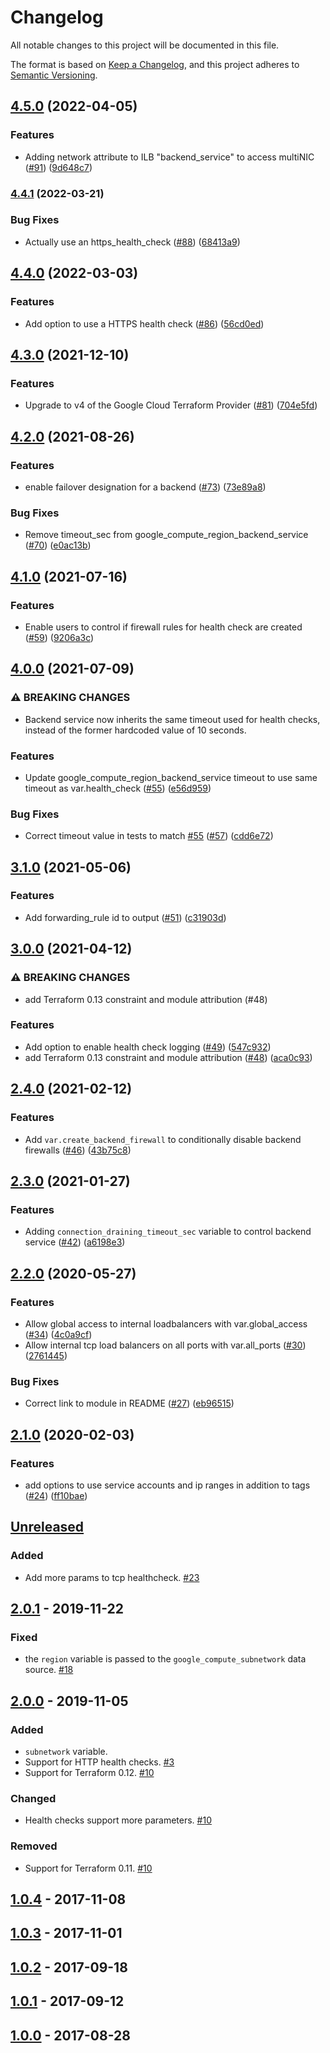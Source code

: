 # Changelog
All notable changes to this project will be documented in this file.

The format is based on [Keep a Changelog](https://keepachangelog.com/en/1.0.0/),
and this project adheres to [Semantic Versioning](https://semver.org/spec/v2.0.0.html).

## [4.5.0](https://github.com/terraform-google-modules/terraform-google-lb-internal/compare/v4.4.1...v4.5.0) (2022-04-05)


### Features

* Adding network attribute to ILB "backend_service" to access multiNIC ([#91](https://github.com/terraform-google-modules/terraform-google-lb-internal/issues/91)) ([9d648c7](https://github.com/terraform-google-modules/terraform-google-lb-internal/commit/9d648c74fe3ec5b577f7efa427e32e15ef5bb7fd))

### [4.4.1](https://github.com/terraform-google-modules/terraform-google-lb-internal/compare/v4.4.0...v4.4.1) (2022-03-21)


### Bug Fixes

* Actually use an https_health_check ([#88](https://github.com/terraform-google-modules/terraform-google-lb-internal/issues/88)) ([68413a9](https://github.com/terraform-google-modules/terraform-google-lb-internal/commit/68413a94822fc777ed1b7b4efa1615b380de102c))

## [4.4.0](https://github.com/terraform-google-modules/terraform-google-lb-internal/compare/v4.3.0...v4.4.0) (2022-03-03)


### Features

* Add option to use a HTTPS health check ([#86](https://github.com/terraform-google-modules/terraform-google-lb-internal/issues/86)) ([56cd0ed](https://github.com/terraform-google-modules/terraform-google-lb-internal/commit/56cd0ed7fe95cf895e7185d08c62e431d9fa5e34))

## [4.3.0](https://www.github.com/terraform-google-modules/terraform-google-lb-internal/compare/v4.2.0...v4.3.0) (2021-12-10)


### Features

* Upgrade to v4 of the Google Cloud Terraform Provider ([#81](https://www.github.com/terraform-google-modules/terraform-google-lb-internal/issues/81)) ([704e5fd](https://www.github.com/terraform-google-modules/terraform-google-lb-internal/commit/704e5fd5bc4f3ef0461235373e18b368c9cd4177))

## [4.2.0](https://www.github.com/terraform-google-modules/terraform-google-lb-internal/compare/v4.1.0...v4.2.0) (2021-08-26)


### Features

* enable failover designation for a backend ([#73](https://www.github.com/terraform-google-modules/terraform-google-lb-internal/issues/73)) ([73e89a8](https://www.github.com/terraform-google-modules/terraform-google-lb-internal/commit/73e89a8b795207d0c172e205d591ff6a7595743a))


### Bug Fixes

* Remove timeout_sec from google_compute_region_backend_service ([#70](https://www.github.com/terraform-google-modules/terraform-google-lb-internal/issues/70)) ([e0ac13b](https://www.github.com/terraform-google-modules/terraform-google-lb-internal/commit/e0ac13b5301b11a3e790de9148993d864ec2a816))

## [4.1.0](https://www.github.com/terraform-google-modules/terraform-google-lb-internal/compare/v4.0.0...v4.1.0) (2021-07-16)


### Features

* Enable users to control if firewall rules for health check are created ([#59](https://www.github.com/terraform-google-modules/terraform-google-lb-internal/issues/59)) ([9206a3c](https://www.github.com/terraform-google-modules/terraform-google-lb-internal/commit/9206a3cf7875050de5f1e4cb59ce67631dcd42aa))

## [4.0.0](https://www.github.com/terraform-google-modules/terraform-google-lb-internal/compare/v3.1.0...v4.0.0) (2021-07-09)


### ⚠ BREAKING CHANGES

* Backend service now inherits the same timeout used for health checks, instead of the former hardcoded value of 10 seconds.

### Features

* Update google_compute_region_backend_service timeout to use same timeout as var.health_check ([#55](https://www.github.com/terraform-google-modules/terraform-google-lb-internal/issues/55)) ([e56d959](https://www.github.com/terraform-google-modules/terraform-google-lb-internal/commit/e56d9595a546a7a42ae5a83fc0d9f2c3cdae274b))


### Bug Fixes

* Correct timeout value in tests to match [#55](https://www.github.com/terraform-google-modules/terraform-google-lb-internal/issues/55) ([#57](https://www.github.com/terraform-google-modules/terraform-google-lb-internal/issues/57)) ([cdd6e72](https://www.github.com/terraform-google-modules/terraform-google-lb-internal/commit/cdd6e72ef650a8c096256d64d6410fa19df3f90a))

## [3.1.0](https://www.github.com/terraform-google-modules/terraform-google-lb-internal/compare/v3.0.0...v3.1.0) (2021-05-06)


### Features

* Add forwarding_rule id to output ([#51](https://www.github.com/terraform-google-modules/terraform-google-lb-internal/issues/51)) ([c31903d](https://www.github.com/terraform-google-modules/terraform-google-lb-internal/commit/c31903d281c4c62a6f37f73bb36a3d4a065eeb44))

## [3.0.0](https://www.github.com/terraform-google-modules/terraform-google-lb-internal/compare/v2.4.0...v3.0.0) (2021-04-12)


### ⚠ BREAKING CHANGES

* add Terraform 0.13 constraint and module attribution (#48)

### Features

* Add option to enable health check logging ([#49](https://www.github.com/terraform-google-modules/terraform-google-lb-internal/issues/49)) ([547c932](https://www.github.com/terraform-google-modules/terraform-google-lb-internal/commit/547c9320bdf1d9efe5157dd73a09810e4fa272b4))
* add Terraform 0.13 constraint and module attribution ([#48](https://www.github.com/terraform-google-modules/terraform-google-lb-internal/issues/48)) ([aca0c93](https://www.github.com/terraform-google-modules/terraform-google-lb-internal/commit/aca0c939f4c9eedf555e8cace8d4fd13e4ec871f))

## [2.4.0](https://www.github.com/terraform-google-modules/terraform-google-lb-internal/compare/v2.3.0...v2.4.0) (2021-02-12)


### Features

* Add `var.create_backend_firewall` to conditionally disable backend firewalls ([#46](https://www.github.com/terraform-google-modules/terraform-google-lb-internal/issues/46)) ([43b75c8](https://www.github.com/terraform-google-modules/terraform-google-lb-internal/commit/43b75c83c0f788a86ed3bcc1f2680b3f23d6635f))

## [2.3.0](https://www.github.com/terraform-google-modules/terraform-google-lb-internal/compare/v2.2.0...v2.3.0) (2021-01-27)


### Features

* Adding `connection_draining_timeout_sec` variable to control backend service ([#42](https://www.github.com/terraform-google-modules/terraform-google-lb-internal/issues/42)) ([a6198e3](https://www.github.com/terraform-google-modules/terraform-google-lb-internal/commit/a6198e31e7155530f762d4078394a8e9d8b76b28))

## [2.2.0](https://www.github.com/terraform-google-modules/terraform-google-lb-internal/compare/v2.1.0...v2.2.0) (2020-05-27)


### Features

* Allow global access to internal loadbalancers with var.global_access ([#34](https://www.github.com/terraform-google-modules/terraform-google-lb-internal/issues/34)) ([4c0a9cf](https://www.github.com/terraform-google-modules/terraform-google-lb-internal/commit/4c0a9cf7b4677133ac9158cc4192ddf0a0e6d052))
* Allow internal tcp load balancers on all ports with var.all_ports ([#30](https://www.github.com/terraform-google-modules/terraform-google-lb-internal/issues/30)) ([2761445](https://www.github.com/terraform-google-modules/terraform-google-lb-internal/commit/276144531017152ddcba1ca02073bfa1844d39bb))


### Bug Fixes

* Correct link to module in README ([#27](https://www.github.com/terraform-google-modules/terraform-google-lb-internal/issues/27)) ([eb96515](https://www.github.com/terraform-google-modules/terraform-google-lb-internal/commit/eb96515fdd9f8a6adae5bd44c15adb9e1f0e06fd))

## [2.1.0](https://www.github.com/terraform-google-modules/terraform-google-lb-internal/compare/v2.0.1...v2.1.0) (2020-02-03)


### Features

* add options to use service accounts and ip ranges in addition to tags ([#24](https://www.github.com/terraform-google-modules/terraform-google-lb-internal/issues/24)) ([ff10bae](https://www.github.com/terraform-google-modules/terraform-google-lb-internal/commit/ff10baefbbf6e7e5ee18e534df17d567b65a020f))

## [Unreleased]

### Added

- Add more params to tcp healthcheck. [#23](https://github.com/terraform-google-modules/terraform-google-lb-internal/pull/23)

## [2.0.1] - 2019-11-22

### Fixed

- the `region` variable is passed to the `google_compute_subnetwork` data source. [#18]

## [2.0.0] - 2019-11-05

### Added

- `subnetwork` variable.
- Support for HTTP health checks. [#3]
- Support for Terraform 0.12. [#10]

### Changed

- Health checks support more parameters. [#10]

### Removed

- Support for Terraform 0.11. [#10]

## [1.0.4] - 2017-11-08

## [1.0.3] - 2017-11-01

## [1.0.2] - 2017-09-18

## [1.0.1] - 2017-09-12

## [1.0.0] - 2017-08-28

[Unreleased]: https://github.com/terraform-google-modules/terraform-google-lb-internal/compare/v2.0.1...HEAD
[2.0.1]: https://github.com/terraform-google-modules/terraform-google-lb-internal/compare/v2.0.0...v2.0.1
[2.0.0]: https://github.com/terraform-google-modules/terraform-google-lb-internal/compare/1.0.4...v2.0.0
[1.0.4]: https://github.com/terraform-google-modules/terraform-google-lb-internal/compare/1.0.3...1.0.4
[1.0.3]: https://github.com/terraform-google-modules/terraform-google-lb-internal/compare/1.0.2...1.0.3
[1.0.2]: https://github.com/terraform-google-modules/terraform-google-lb-internal/compare/1.0.1...1.0.2
[1.0.1]: https://github.com/terraform-google-modules/terraform-google-lb-internal/compare/1.0.0...1.0.1
[1.0.0]: https://github.com/terraform-google-modules/terraform-google-lb-internal/releases/tag/1.0.0

[#18]: https://github.com/terraform-google-modules/terraform-google-lb-internal/issues/18
[#10]: https://github.com/terraform-google-modules/terraform-google-lb-internal/issues/10
[#3]: https://github.com/terraform-google-modules/terraform-google-lb-internal/issues/3
